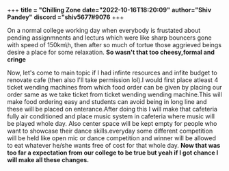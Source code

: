 +++
**title = "Chilling Zone**
**date="2022-10-16T18:20:09"**
**author="Shiv Pandey"**
**discord ="shiv5677#9076**
+++

On a normal college working day when everybody is frustated about pending assignmnents and lecturs which were like sharp bouncers gone with speed of 150km\h, then after so much of tortue those aggrieved beings desire a place for some relaxation.
**So wasn't that too cheesy,formal and cringe**

Now, let's come to main topic if I had  infinte resources and infite budget to renovate cafe (then also I'll take permission lol).I would first place atleast 4 ticket wending machines from which food order can be given by placing our order same as we take ticket from ticket wending  wending machine.This will make food ordering easy and students can avoid being in long line and these will be placed on enterance.After doing this I will make that cafeteria fully air conditioned and place music system in cafeteria where music will be played whole day. Also center space will be kept empty for people who want to showcase their dance skills.everyday some different competition will be held like open mic or dance competition and winner will be allowed to eat whatever he/she wants free of cost for that whole day.
**Now that was  too far a expectation from our college to be true but yeah if I got chance I will make all these changes.**